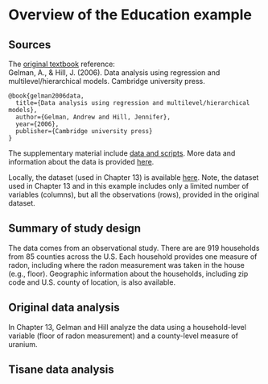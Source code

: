 # Overview of the Education example

## Sources
The [original textbook](http://www.stat.columbia.edu/~gelman/arm/) reference:  
Gelman, A., & Hill, J. (2006). Data analysis using regression and multilevel/hierarchical models. Cambridge university press.
```
@book{gelman2006data,
  title={Data analysis using regression and multilevel/hierarchical models},
  author={Gelman, Andrew and Hill, Jennifer},
  year={2006},
  publisher={Cambridge university press}
}
```

The supplementary material include [data and scripts](www.stat.columbia.edu/~gelman/arm/software/). More data and information about the data is provided [here](http://www.stat.columbia.edu/~gelman/arm/examples/). 

Locally, the dataset (used in Chapter 13) is available [here](). Note, the dataset used in Chapter 13 and in this example includes only a limited number of variables (columns), but all the observations (rows), provided in the original dataset. 

## Summary of study design
The data comes from an observational study. 
There are are 919 households from 85 counties across the U.S. 
Each household provides one measure of radon, including where the radon measurement was taken in the house (e.g., floor). 
Geographic information about the households, including zip code and U.S. county of location, is also available. 

## Original data analysis 
In Chapter 13, Gelman and Hill analyze the data using a household-level variable (floor of radon measurement) and a county-level measure of uranium. 

## Tisane data analysis 


